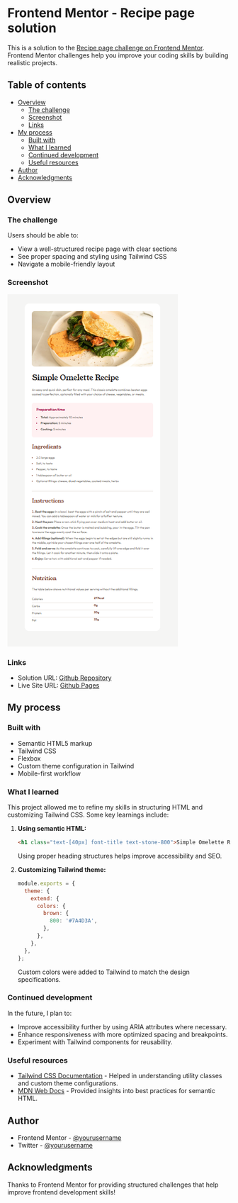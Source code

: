# Frontend Mentor - Recipe page solution

This is a solution to the [Recipe page challenge on Frontend Mentor](https://www.frontendmentor.io/challenges/recipe-page-KiTsR8QQKm). Frontend Mentor challenges help you improve your coding skills by building realistic projects.

## Table of contents

- [Overview](#overview)
  - [The challenge](#the-challenge)
  - [Screenshot](#screenshot)
  - [Links](#links)
- [My process](#my-process)
  - [Built with](#built-with)
  - [What I learned](#what-i-learned)
  - [Continued development](#continued-development)
  - [Useful resources](#useful-resources)
- [Author](#author)
- [Acknowledgments](#acknowledgments)

## Overview

### The challenge

Users should be able to:

- View a well-structured recipe page with clear sections
- See proper spacing and styling using Tailwind CSS
- Navigate a mobile-friendly layout

### Screenshot

![](./design/recipe-main-screenshot.png)

### Links

- Solution URL: [Github Repository](https://github.com/HiroanaP/recipe-page.git)
- Live Site URL: [Github Pages](https://hiroanap.github.io/recipe-page/)

## My process

### Built with

- Semantic HTML5 markup
- Tailwind CSS
- Flexbox
- Custom theme configuration in Tailwind
- Mobile-first workflow

### What I learned

This project allowed me to refine my skills in structuring HTML and customizing Tailwind CSS. Some key learnings include:

1. **Using semantic HTML:**
   ```html
   <h1 class="text-[40px] font-title text-stone-800">Simple Omelette Recipe</h1>
   ```
   Using proper heading structures helps improve accessibility and SEO.

2. **Customizing Tailwind theme:**
   ```javascript
   module.exports = {
     theme: {
       extend: {
         colors: {
           brown: {
             800: '#7A4D3A',
           },
         },
       },
     },
   };
   ```
   Custom colors were added to Tailwind to match the design specifications.

### Continued development

In the future, I plan to:
- Improve accessibility further by using ARIA attributes where necessary.
- Enhance responsiveness with more optimized spacing and breakpoints.
- Experiment with Tailwind components for reusability.

### Useful resources

- [Tailwind CSS Documentation](https://tailwindcss.com/docs) - Helped in understanding utility classes and custom theme configurations.
- [MDN Web Docs](https://developer.mozilla.org/en-US/) - Provided insights into best practices for semantic HTML.

## Author

- Frontend Mentor - [@yourusername](https://www.frontendmentor.io/profile/yourusername)
- Twitter - [@yourusername](https://www.twitter.com/yourusername)

## Acknowledgments

Thanks to Frontend Mentor for providing structured challenges that help improve frontend development skills!

